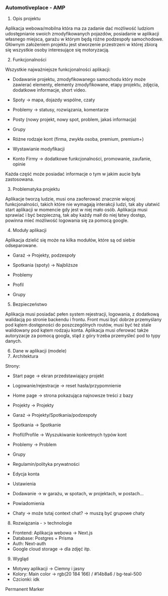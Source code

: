 <h3>Automotiveplace - AMP</h3>

1. Opis projektu

Aplikacja webowa/mobilna która ma za zadanie dać możliwość ludziom udostępnianie swoich zmodyfikowanych pojazdów, posiadanie w aplikacji własnego miejsca, garażu w którym będą różne podzespoły samochodowe. Głównym założeniem projektu jest stworzenie przestrzeni w której zbiorą się wszystkie osoby interesujące się motoryzacją.

2. Funkcjonalności

Wszystkie najważniejsze funkcjonalności aplikacji:

- Dodawanie projektu, zmodyfikowanego samochodu który może zawierać elementy, elementy zmodyfikowane, etapy projektu, zdjęcia, dodatkowe informacje, short video.

- Spoty -> mapa, dojazdy wspólne, czaty

- Problemy -> statusy, rozwiązania, komentarze

- Posty (nowy projekt, nowy spot, problem, jakaś informacja)

- Grupy

- Różne rodzaje kont (firma, zwykła osoba, premium, premium+)

- Wystawianie modyfikacji

- Konto Firmy -> dodatkowe funkcjonalności, promowanie, zaufanie, opinie

Każda część może posiadać informacje o tym w jakim aucie była zastosowana.

3. Problematyka projektu

Aplikacje tworzą ludzie, musi ona zaoferować znacznie więcej funkcjonalności, takich które nie wymagają interakcji ludzi, tak aby ułatwić start aplikacji w momencie gdy jest w niej mało osób. Aplikacja musi sprawiać i być bezpieczną, tak aby każdy maił do niej łatwy dostęp, powinna mieć możliwość logowania się za pomocą google.

4.  Moduły aplikacji

Aplikacja dzielić się może na kilka modułów, które są od siebie odseparowane.

- Garaż -> Projekty, podzespoły

- Spotkania (spoty) -> Najbliższe

- Problemy

- Profil

- Grupy

5. Bezpieczeństwo

Aplikacja musi posiadać pełen system rejestracji, logowania, z dodatkową walidacją po stronie backendu i frontu. Front musi być dobrze przemyślany pod kątem dostępności do poszczególnych routów, musi być też stale walidowany pod kątem rodzaju konta. Aplikacja musi oferować także autoryzacje za pomocą googla, stąd z góry trzeba przemyśleć pod to typy danych.

6. Dane w aplikacji (modele)
7. Architektura

Strony:

- Start page -> ekran przedstawiający projekt

- Logowanie/rejestracje -> reset hasła/przypomnienie

- Home page -> strona pokazująca najnowsze treści z bazy

- Projekty -> Projekty

- Garaż -> Projekty/Spotkania/podzespoły

- Spotkania -> Spotkanie

- Profil/Profile -> Wyszukiwanie konkretnych typów kont

- Problemy -> Problem

- Grupy

- Regulamin/polityka prywatności

- Edycja konta

- Ustawienia

- Dodawanie -> w garażu, w spotach, w projektach, w postach…

- Powiadomienia

- Chaty -> może tutaj context chat? -> muszą być grupowe chaty

8. Rozwiązania - > technologie

- Frontend: Aplikacja webowa -> Next.js
- Database: Postgres + Prisma
- Auth: Next-auth
- Google cloud storage -> dla zdjęć itp.

9. Wygląd

- Motywy aplikacji -> Ciemny i jasny
- Kolory:
  Main color -> rgb(20 184 166) / #14b8a6 / bg-teal-500
- Czcionki: idk

Permanent Marker
